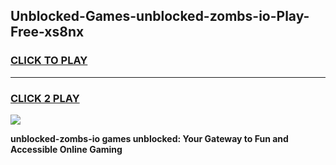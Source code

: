
## Unblocked-Games-unblocked-zombs-io-Play-Free-xs8nx
<h3>
<a href="https://premium76.site?title=unblocked-zombs-io&ref=23A">CLICK TO PLAY</a></h3>
<hr>

<h3>
<a href="https://premium76.site?title=unblocked-zombs-io&ref=23A">CLICK 2 PLAY</a>
  
</h3>

<a href="https://premium76.site?title=unblocked-zombs-io&ref=23A"><img src="https://clearcache.store/games.png"></a>


**unblocked-zombs-io games unblocked: Your Gateway to Fun and Accessible Online Gaming**
